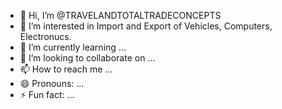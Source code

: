 - 👋 Hi, I’m @TRAVELANDTOTALTRADECONCEPTS
- 👀 I’m interested in Import and Export of Vehicles, Computers, Electronucs.
- 🌱 I’m currently learning ...
- 💞️ I’m looking to collaborate on ...
- 📫 How to reach me ...
- 😄 Pronouns: ...
- ⚡ Fun fact: ...

<!---
TRAVELANDTOTALTRADECONCEPTS/TRAVELANDTOTALTRADECONCEPTS is a ✨ special ✨ repository because its `README.md` (this file) appears on your GitHub profile.
You can click the Preview link to take a look at your changes.
--->
